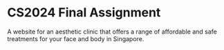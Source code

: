 # CS2024 Final Assignment
A website for an aesthetic clinic that offers a range of affordable and safe treatments for your face and body in Singapore.
